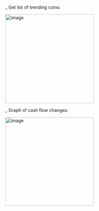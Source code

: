 _ Get list of trending coins:

<img width="282" alt="image" src="https://github.com/dvquang2001/CryptoMarket/assets/74613743/e315a9bf-10cb-47c0-b714-284cb9727b9e">

_ Graph of cash flow changes:

<img width="281" alt="image" src="https://github.com/dvquang2001/CryptoMarket/assets/74613743/94c00999-2319-479d-92de-293054dbbd65">
